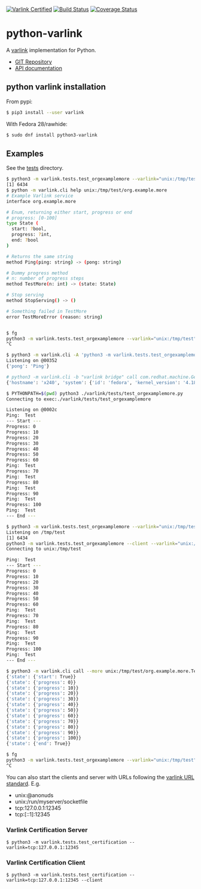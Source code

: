 [![Varlink Certified](https://img.shields.io/badge/varlink-certified-green.svg)](https://www.varlink.org/Language-Bindings)
[![Build Status](https://travis-ci.org/varlink/python.svg?branch=master)](https://travis-ci.org/varlink/python)
[![Coverage Status](https://coveralls.io/repos/github/varlink/python/badge.svg?branch=master)](https://coveralls.io/github/varlink/python?branch=master)

# python-varlink

A [varlink](http://varlink.org) implementation for Python.

* [GIT Repository](https://github.com/varlink/python)
* [API documentation](https://varlink.github.io/python/)

## python varlink installation

From pypi:
```bash
$ pip3 install --user varlink
```

With Fedora 28/rawhide:
```bash
$ sudo dnf install python3-varlink
```

## Examples

See the [tests](https://github.com/varlink/python-varlink/tree/master/varlink/tests) directory.

```bash
$ python3 -m varlink.tests.test_orgexamplemore --varlink="unix:/tmp/test" &
[1] 6434
$ python -m varlink.cli help unix:/tmp/test/org.example.more
# Example Varlink service
interface org.example.more

# Enum, returning either start, progress or end
# progress: [0-100]
type State (
  start: ?bool,
  progress: ?int,
  end: ?bool
)

# Returns the same string
method Ping(ping: string) -> (pong: string)

# Dummy progress method
# n: number of progress steps
method TestMore(n: int) -> (state: State)

# Stop serving
method StopServing() -> ()

# Something failed in TestMore
error TestMoreError (reason: string)


$ fg
python3 -m varlink.tests.test_orgexamplemore --varlink="unix:/tmp/test"
^C
```

```bash
$ python3 -m varlink.cli -A 'python3 -m varlink.tests.test_orgexamplemore --varlink=$VARLINK_ADDRESS' call org.example.more.Ping '{ "ping": "Ping"}'
Listening on @00352
{'pong': 'Ping'}
```

```bash
# python3 -m varlink.cli -b "varlink bridge" call com.redhat.machine.GetInfo '{}'
{'hostname': 'x240', 'system': {'id': 'fedora', 'kernel_version': '4.18.0-0.rc4.git4.1.fc29.x86_64', 'name': 'Fedora', 'version': '29'}, 'virtualization': {'name': 'none'}}
```

```bash
$ PYTHONPATH=$(pwd) python3 ./varlink/tests/test_orgexamplemore.py
Connecting to exec:./varlink/tests/test_orgexamplemore

Listening on @0002c
Ping:  Test
--- Start ---
Progress: 0
Progress: 10
Progress: 20
Progress: 30
Progress: 40
Progress: 50
Progress: 60
Ping:  Test
Progress: 70
Ping:  Test
Progress: 80
Ping:  Test
Progress: 90
Ping:  Test
Progress: 100
Ping:  Test
--- End ---
```

```bash
$ python3 -m varlink.tests.test_orgexamplemore --varlink="unix:/tmp/test" &
Listening on /tmp/test
[1] 6434
python3 -m varlink.tests.test_orgexamplemore --client --varlink="unix:/tmp/test"
Connecting to unix:/tmp/test

Ping:  Test
--- Start ---
Progress: 0
Progress: 10
Progress: 20
Progress: 30
Progress: 40
Progress: 50
Progress: 60
Ping:  Test
Progress: 70
Ping:  Test
Progress: 80
Ping:  Test
Progress: 90
Ping:  Test
Progress: 100
Ping:  Test
--- End ---

$ python3 -m varlink.cli call --more unix:/tmp/test/org.example.more.TestMore '{ "n": 10 }'
{'state': {'start': True}}
{'state': {'progress': 0}}
{'state': {'progress': 10}}
{'state': {'progress': 20}}
{'state': {'progress': 30}}
{'state': {'progress': 40}}
{'state': {'progress': 50}}
{'state': {'progress': 60}}
{'state': {'progress': 70}}
{'state': {'progress': 80}}
{'state': {'progress': 90}}
{'state': {'progress': 100}}
{'state': {'end': True}}

$ fg
python3 -m varlink.tests.test_orgexamplemore --varlink="unix:/tmp/test"
^C
```

You can also start the clients and server with URLs following the [varlink URL standard](https://github.com/varlink/documentation/wiki#address).
E.g.
- unix:@anonuds
- unix:/run/myserver/socketfile
- tcp:127.0.0.1:12345
- tcp:[::1]:12345

### Varlink Certification Server

```
$ python3 -m varlink.tests.test_certification --varlink=tcp:127.0.0.1:12345
```

### Varlink Certification Client

```
$ python3 -m varlink.tests.test_certification --varlink=tcp:127.0.0.1:12345 --client
```
